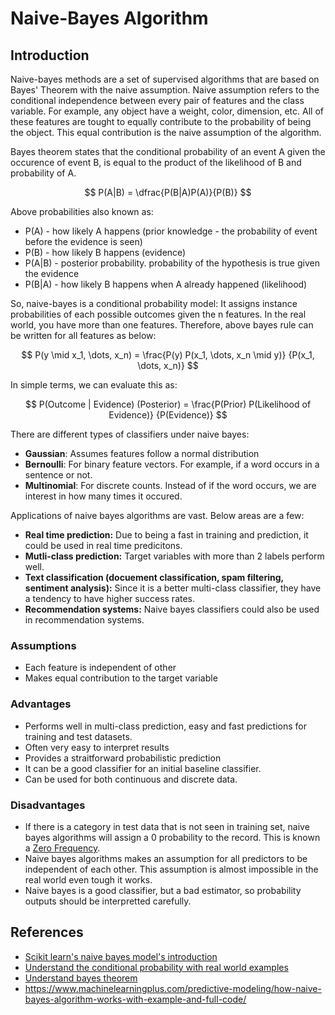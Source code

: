 # Naive-Bayes Algorithm

## Introduction

Naive-bayes methods are a set of supervised algorithms that are based on Bayes' Theorem with the naive assumption. Naive assumption refers to the conditional independence between every pair of features and the class variable. For example, any object have a weight, color, dimension, etc. All of these features are tought to equally contribute to the probability of being the object. This equal contribution is the naive assumption of the algorithm.

Bayes theorem states that the conditional probability of an event A given the occurence of event B, is equal to the product of the likelihood of B and probability of A.


$$
P(A|B) = \dfrac{P(B|A)P(A)}{P(B)}
$$


Above probabilities also known as:

- P(A) - how likely A happens (prior knowledge - the probability of event before the evidence is seen)
- P(B) - how likely B happens (evidence)
- P(A|B) - posterior probability. probability of the hypothesis is true given the evidence
- P(B|A) - how likely B happens when A already happened (likelihood)



So, naive-bayes is a conditional probability model: It assigns instance probabilities of each possible outcomes given the n features. In the real world, you have more than one features. Therefore, above bayes rule can be written for all features as below:

$$
P(y \mid x_1, \dots, x_n) = \frac{P(y) P(x_1, \dots, x_n \mid y)}
                                 {P(x_1, \dots, x_n)}
$$

In simple terms, we can evaluate this as:

$$
P(Outcome | Evidence) (Posterior) = \frac{P(Prior) P(Likelihood of Evidence)}
                                 {P(Evidence)}
$$

There are different types of classifiers under naive bayes:

- **Gaussian**: Assumes features follow a normal distribution
- **Bernoulli**: For binary feature vectors. For example, if a word occurs in a sentence or not.
- **Multinomial**: For discrete counts. Instead of if the word occurs, we are interest in how many times it occured.



Applications of naive bayes algorithms are vast. Below areas are a few:

- **Real time prediction:** Due to being a fast in training and prediction, it could be used in real time predicitons.
- **Mutli-class prediction:** Target variables with more than 2 labels perform well.
- **Text classification (docuement classification, spam filtering, sentiment analysis):** Since it is a better multi-class classifier, they have a tendency to have higher success rates.
- **Recommendation systems:** Naive bayes classifiers could also be used in recommendation systems.

### Assumptions

- Each feature is independent of other
- Makes equal contribution to the target variable

### Advantages

- Performs well in multi-class prediction, easy and fast predictions for training and test datasets.
- Often very easy to interpret results
- Provides a straitforward probabilistic prediction
- It can be a good classifier for an initial baseline classifier.
- Can be used for both continuous and discrete data.
  
### Disadvantages

- If there is a category in test data that is not seen in training set, naive bayes algorithms will assign a 0 probability to the record. This is known a [Zero Frequency](https://datascience.stackexchange.com/a/15536/61094).
- Naive bayes algorithms makes an assumption for all predictors to be independent of each other. This assumption is almost impossible in the real world even tough it works.
- Naive bayes is a good classifier, but a bad estimator, so probability outputs should be interpretted carefully.

## References

- [Scikit learn's naive bayes model's introduction](https://scikit-learn.org/stable/modules/naive_bayes.html)
- [Understand the conditional probability with real world examples](https://towardsdatascience.com/bayes-theorem-101-example-solution-ff54147d6c7f)
- [Understand bayes theorem](https://www.cuemath.com/data/bayes-theorem/)
- https://www.machinelearningplus.com/predictive-modeling/how-naive-bayes-algorithm-works-with-example-and-full-code/